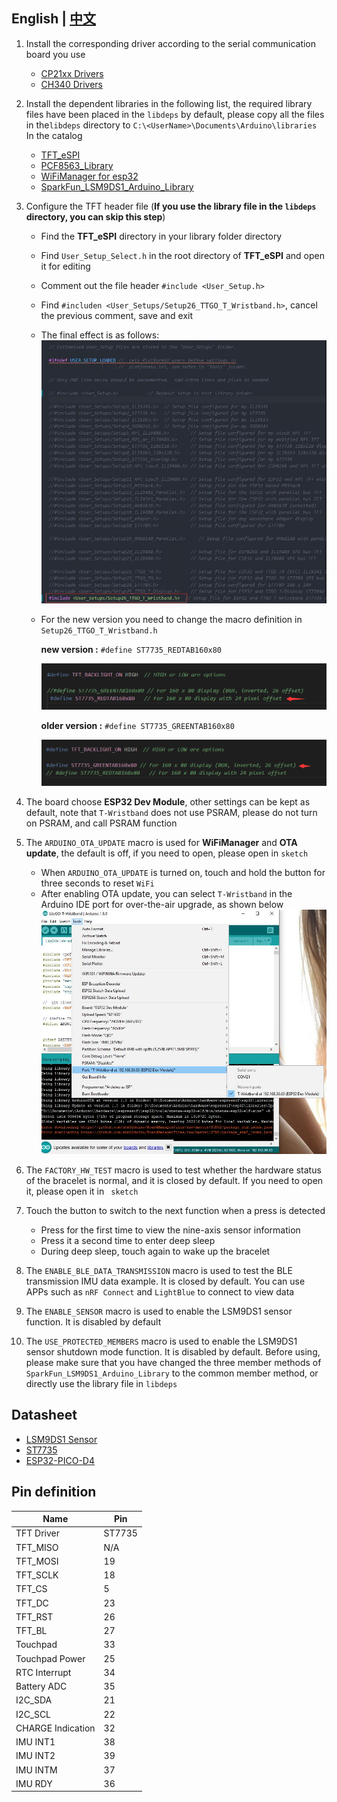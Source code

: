## **English | [中文](README_CN.md)**

1. Install the corresponding driver according to the serial communication board you use

    - [CP21xx Drivers](https://www.silabs.com/products/development-tools/software/usb-to-uart-bridge-vcp-drivers)
    - [CH340 Drivers](http://www.wch-ic.com/search?q=ch340&t=downloads)

2. Install the dependent libraries in the following list, the required library files have been placed in the `libdeps` by default, please copy all the files in the`libdeps` directory to `C:\<UserName>\Documents\Arduino\libraries` In the catalog

    - [TFT_eSPI](https://github.com/Bodmer/TFT_eSPI)
    - [PCF8563_Library](https://github.com/lewisxhe/PCF8563_Library)
    - [WiFiManager for esp32](https://github.com/tzapu/WiFiManager)
    - [SparkFun_LSM9DS1_Arduino_Library](https://github.com/sparkfun/SparkFun_LSM9DS1_Arduino_Library)

3. Configure the TFT header file (**If you use the library file in the `libdeps` directory, you can skip this step**)

    - Find the **TFT_eSPI** directory in your library folder directory
    - Find `User_Setup_Select.h` in the root directory of **TFT_eSPI** and open it for editing
    - Comment out the file header `#include <User_Setup.h>`
    - Find `#includen <User_Setups/Setup26_TTGO_T_Wristband.h>`, cancel the previous comment, save and exit
    - The final effect is as follows:
        ![](../../docs/_static/readme/1.jpg)

   - For the new version you need to change the macro definition in `Setup26_TTGO_T_Wristband.h`

       **new version :** `#define ST7735_REDTAB160x80`

      ![](../../docs/_static/readme/new_version.png)

       **older version :** `#define ST7735_GREENTAB160x80`

      ![](../../docs/_static/readme/older_version.png)

4. The board choose **ESP32 Dev Module**, other settings can be kept as default, note that `T-Wristband` does not use PSRAM, please do not turn on PSRAM, and call PSRAM function

5. The `ARDUINO_OTA_UPDATE` macro is used for **WiFiManager** and **OTA update**, the default is off, if you need to open, please open in `sketch`

    - When `ARDUINO_OTA_UPDATE` is turned on, touch and hold the button for three seconds to reset `WiFi`
    - After enabling OTA update, you can select `T-Wristband` in the Arduino IDE port for over-the-air upgrade, as shown below
        ![](../../docs/_static/readme/2.jpg)

6. The `FACTORY_HW_TEST` macro is used to test whether the hardware status of the bracelet is normal, and it is closed by default. If you need to open it, please open it in ` sketch`

7. Touch the button to switch to the next function when a press is detected

    - Press for the first time to view the nine-axis sensor information
    - Press it a second time to enter deep sleep
    - During deep sleep, touch again to wake up the bracelet

8. The `ENABLE_BLE_DATA_TRANSMISSION` macro is used to test the BLE transmission IMU data example. It is closed by default. You can use APPs such as `nRF Connect` and `LightBlue` to connect to view data

9. The `ENABLE_SENSOR` macro is used to enable the LSM9DS1 sensor function. It is disabled by default

10. The `USE_PROTECTED_MEMBERS` macro is used to enable the LSM9DS1 sensor shutdown mode function. It is disabled by default. Before using, please make sure that you have changed the three member methods of `SparkFun_LSM9DS1_Arduino_Library` to the common member method, or directly use the library file in `libdeps`

## Datasheet

- [LSM9DS1 Sensor](https://www.st.com/resource/en/datasheet/lsm9ds1.pdf)
- [ST7735](http://www.displayfuture.com/Display/datasheet/controller/ST7735.pdf)
- [ESP32-PICO-D4](https://www.espressif.com/sites/default/files/documentation/esp32-pico-d4_datasheet_en.pdf)

## Pin definition

| Name              | Pin    |
| ----------------- | ------ |
| TFT Driver        | ST7735 |
| TFT_MISO          | N/A    |
| TFT_MOSI          | 19     |
| TFT_SCLK          | 18     |
| TFT_CS            | 5      |
| TFT_DC            | 23     |
| TFT_RST           | 26     |
| TFT_BL            | 27     |
| Touchpad          | 33     |
| Touchpad Power    | 25     |
| RTC Interrupt     | 34     |
| Battery ADC       | 35     |
| I2C_SDA           | 21     |
| I2C_SCL           | 22     |
| CHARGE Indication | 32     |
| IMU INT1          | 38     |
| IMU INT2          | 39     |
| IMU INTM          | 37     |
| IMU RDY           | 36     |
